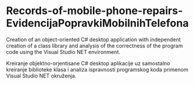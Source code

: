 # Records-of-mobile-phone-repairs-EvidencijaPopravkiMobilnihTelefona
Creation of an object-oriented C# desktop application with independent creation of a class library and analysis of the correctness of the program code using the Visual Studio NET environment.

Kreiranje objektno-orjentisane C# desktop aplikacije uz samostalno kreiranje biblioteke klasa i analiza ispravnosti programskog koda primenom Visual Studio NET okruženja.
